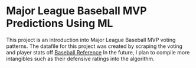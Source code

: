 # Major League Baseball MVP Predictions Using ML
This project is an introduction into Major League Baseball MVP voting patterns. The datafile for this project was created by scraping the voting and player stats off [Baseball Reference](https://www.baseball-reference.com/awards/awards.html) In the future, I plan to compile more intangibles such as their defensive ratings into the algorithm. 

